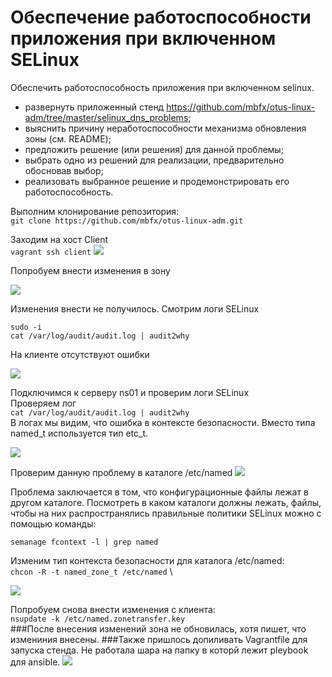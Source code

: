 # Обеспечение работоспособности приложения при включенном SELinux
Обеспечить работоспособность приложения при включенном selinux.
- развернуть приложенный стенд
https://github.com/mbfx/otus-linux-adm/tree/master/selinux_dns_problems;
- выяснить причину неработоспособности механизма обновления зоны (см. README);
- предложить решение (или решения) для данной проблемы;
- выбрать одно из решений для реализации, предварительно обосновав выбор;
- реализовать выбранное решение и продемонстрировать его работоспособность. 

Выполним клонирование репозитория: \
`git clone https://github.com/mbfx/otus-linux-adm.git` 

Заходим на хост Client \
`vagrant ssh client` 
![](https://github.com/vedoff/selinux/blob/main/pict/Screenshot%20from%202022-01-06%2016-28-13.png)

Попробуем внести изменения в зону

![](https://github.com/vedoff/selinux/blob/main/pict/Screenshot%20from%202022-01-06%2016-29-39.png)

Изменения внести не получилось. Смотрим логи SELinux 

`sudo -i` \
`cat /var/log/audit/audit.log | audit2why` 

На клиенте отсутствуют ошибки 

![](https://github.com/vedoff/selinux/blob/main/pict/Screenshot%20from%202022-01-06%2016-47-24.png)

Подключимся к серверу ns01 и проверим логи SELinux \
Проверяем лог \
`cat /var/log/audit/audit.log | audit2why` \
В логах мы видим, что ошибка в контексте безопасности. Вместо типа
named_t используется тип etc_t.

![](https://github.com/vedoff/selinux/blob/main/pict/Screenshot%20from%202022-01-06%2016-59-20.png)

Проверим данную проблему в каталоге /etc/named
![](https://github.com/vedoff/selinux/blob/main/pict/Screenshot%20from%202022-01-06%2022-10-26.png)

Проблема заключается в том, что конфигурационные файлы лежат в другом каталоге.
Посмотреть в каком каталоги должны лежать, файлы, чтобы на них
распространялись правильные политики SELinux можно с помощью команды:

`semanage fcontext -l | grep named` 

Изменим тип контекста безопасности для каталога /etc/named: \
`chcon -R -t named_zone_t /etc/named` \

![](https://github.com/vedoff/selinux/blob/main/pict/Screenshot%20from%202022-01-07%2012-37-56.png)

Попробуем снова внести изменения с клиента: \
`nsupdate -k /etc/named.zonetransfer.key` \
###После внесения изменений зона не обновилась, хотя пишет, что измениния внесены.
###Также пришлось допиливать Vagrantfile для запуска стенда. Не работала шара на папку в которй лежит pleybook для ansible.
![](https://github.com/vedoff/selinux/blob/main/pict/Screenshot%20from%202022-01-07%2015-21-51.png)
